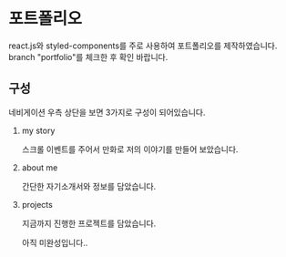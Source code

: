 <h1>포트폴리오</h1>
<p>react.js와 styled-components를 주로 사용하여 포트폴리오를 제작하였습니다. branch "portfolio"를 체크한 후 확인 바랍니다.</p>
<h2>구성</h2>
<p>네비게이션 우측 상단을 보면 3가지로 구성이 되어있습니다.</p>
<ol>
  <li>
    my story
    <p>스크롤 이벤트를 주어서 만화로 저의 이야기를 만들어 보았습니다.</p>
  </li>
  <li>
    about me
    <p>간단한 자기소개서와 정보를 담았습니다.</p>
  </li>
  <li>
    projects
    <p>지금까지 진행한 프로젝트를 담았습니다.</p>
  </li>
</ul>

<p>아직 미완성입니다..</p>
